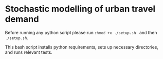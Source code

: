 # Stochastic modelling of urban travel demand

Before running any python script please run ```chmod +x ./setup.sh ``` and then ``` ./setup.sh ```. 

This bash script installs python requirements, sets up necessary directories, and runs relevant tests.

